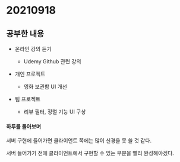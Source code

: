 # 20210918

## 공부한 내용
+ 온라인 강의 듣기
  - Udemy Github 관련 강의

+ 개인 프로젝트
  - 영화 보관함 UI 개선

+ 팀 프로젝트
  - 리뷰 필터, 정렬 기능 UI 구상

#### 하루를 돌아보며
서버 구현에 들어가면 클라이언트 쪽에는 많이 신경을 못 쓸 것 같다.

서버 들어가기 전에 클라이언트에서 구현할 수 있는 부분을 빨리 완성해야겠다.


